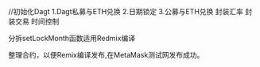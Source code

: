 //初始化Dagt
1.Dagt私募与ETH兑换
2.日期锁定
3.公募与ETH兑换
封装汇率
封装交易
时间控制

分拆setLockMonth函数适用Redmix编译 

整理合约，以便Remix编译发布,在MetaMask测试网发布成功。
